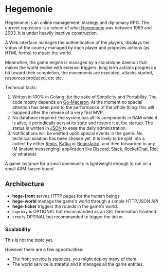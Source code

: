 # Hegemonie

Hegemonie is an online management, strategy and diplomacy RPG. The current
repository is a reboot of what [Hegemonie](http://www.hegemonie.be) was
between 1999 and 2003. It is under heavily inactive construction.

A Web interface manages the authentication of the players, displays the
status of the country managed by each player and proposes actions (as HTML forms)
to mpact the world.

Meanwhile, the game engine is managed by a standalone daemon that makes
the world evolve with external triggers: long term actions progress a bit
toward their completion, the movements are executed, attacks started, resources
produced, etc etc.

Technical facts:
1. Written in 100% in Golang: for the sake of Simplicity and Portability. The
   code mostly depends on [Go-Macaron](https://go-macaron.com). At the moment
   no special attention has been paid to the performance of the whole thing:
   this will happend after the release of a very first MVP.
2. No database required: the system has all its components in RAM while it is
   alive, it periodically persist its state and restore it at the startup.
   The status is written in [JSON](https://json.org) to ease the daily
   administration.
3. Notifications will be emitted upon special events in the game.
   No technical solution has been chosen yet.
   It is likely to be split into a collect by either [Redis](https://redis.io),
   [Kafka](https://kafka.apache.org) or [Beanstalkd](https://beanstalkd.github.io),
   and then forwarded to any IM (instant messenging) application like
   [Discord](https://discord.io/), [Slack](https://slack.com),
   [RocketChat](https://rocket.chat), [Riot](https://riot.im) or whatever.

A game instance for a small community is lightweight enough to run on a small
ARM-based board.

## Architecture

* **hege-front** serves HTTP pages for the human beings
* **hege-world** manage the game's world through a simple HTTP/JSON API
* **hege-ticker** triggers the rounds in the game's world.
* ``haproxy`` is OPTIONAL but recommanded as an SSL termination frontend.
* ``cron`` is OPTINAL but recommanded to trigger the ticker.

### Scalability

This is not the topic yet.

However there are a few opportunities:
* The front service is stateless, you might deploy many of them.
* The world service is stateful and it manages all the game entities.

